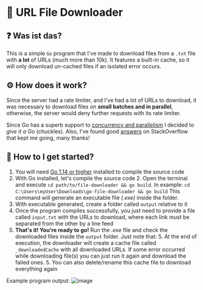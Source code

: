 # 📁 URL File Downloader

## ❓ Was ist das?
This is a simple `Go` program that I've made to download files from a `.txt` file with **a lot** of URLs (much more than 10k).
It features a built-in cache, so it will only download un-cached files if an isolated error occurs.

## ⚙ How does it work?
Since the server had a rate limiter, and I've had a lot of URLs to download, it was necessary to download files on **small batches and in parallel**, otherwise, the server would deny further requests with its rate limiter.

Since Go has a superb support to [concurrency and parallelism](https://www.youtube.com/watch?v=cN_DpYBzKso) I decided to _give it a Go_ (chuckles). Also, I've found good [answers](https://stackoverflow.com/questions/45472324/download-files-by-chunks-in-multiple-threads-in-golang) on StackOverflow that kept me going, many thanks!

## 💪 How to I get started?
1. You will need [Go 1.14 or higher](https://golang.org/dl/) installed to compile the source code
2. With Go installed, let's compile the source code
    2. Open the terminal and execute `cd path/to/file-downloader && go build`. In example: `cd C:\Users\myUser\Downloads\go-file-downloader && go build` This command will generate an executable file _(.exe)_ inside the folder.
3. With executable generated, create a folder called `output` relative to it
4. Once the program compiles successfully, you just need to provide a file called `input.txt` with the URLs to download, where each link must be separated from the other by a line feed
5. **That's it! You're ready to go!** Run the _.exe_ file and check the downloaded files inside the `output` folder. Just note that:
    5. At the end of execution, the downloader will create a cache file called `_downloadedCache` with all downloaded URLs. If some error occurred while downloading file(s) you can just run it again and download the failed ones.
    5. You can also delete/rename this cache file to download everything again  

Example program output:
![image](https://user-images.githubusercontent.com/37518972/126886083-709f4488-abdc-411a-bb3e-260158db321b.png)



